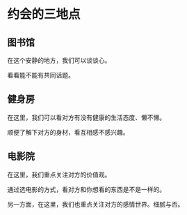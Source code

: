 # 约会的三地点

## 图书馆

在这个安静的地方，我们可以谈谈心。

看看能不能有共同话题。

## 健身房

在这里，我们可以看对方有没有健康的生活态度、懒不懒。

顺便了解下对方的身材，看互相感不感兴趣。

## 电影院

在这里，我们重点关注对方的价值观。

通过选电影的方式，看对方和你想看的东西是不是一样的。

另一方面，在这里，我们也重点关注对方的感情世界。细腻与否。

